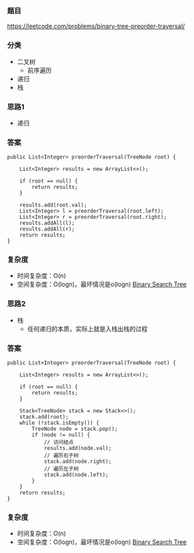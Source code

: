 ### 题目
https://leetcode.com/problems/binary-tree-preorder-traversal/

### 分类
* 二叉树
    * 前序遍历
* 递归
* 栈

### 思路1
* 递归

### 答案
```
public List<Integer> preorderTraversal(TreeNode root) {
    
    List<Integer> results = new ArrayList<>();
    
    if (root == null) {
        return results;
    }
    
    results.add(root.val);
    List<Integer> l = preorderTraversal(root.left);
    List<Integer> r = preorderTraversal(root.right);
    results.addAll(l);
    results.addAll(r);
    return results;
}
```

### 复杂度
* 时间复杂度：O(n)
* 空间复杂度：O(logn)，最坏情况是o(logn) [Binary Search Tree](https://github.com/HolmesJJ/CS2040S-Data-Structures-and-Algorithms/wiki/Binary-Search-Tree)

### 思路2
* 栈
    * 任何递归的本质，实际上就是入栈出栈的过程

### 答案
```
public List<Integer> preorderTraversal(TreeNode root) {
    
    List<Integer> results = new ArrayList<>();
    
    if (root == null) {
        return results;
    }
    
    Stack<TreeNode> stack = new Stack<>();
    stack.add(root);
    while (!stack.isEmpty()) {
        TreeNode node = stack.pop();
        if (node != null) {
            // 访问结点
            results.add(node.val);
            // 遍历右子树
            stack.add(node.right);
            // 遍历左子树
            stack.add(node.left);
        }
    }
    return results;
}
```

### 复杂度
* 时间复杂度：O(n)
* 空间复杂度：O(logn)，最坏情况是o(logn) [Binary Search Tree](https://github.com/HolmesJJ/CS2040S-Data-Structures-and-Algorithms/wiki/Binary-Search-Tree)
